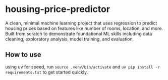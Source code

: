 # housing-price-predictor
A clean, minimal machine learning project that uses regression to predict housing prices based on features like number of rooms, location, and more. Built from scratch to demonstrate foundational ML skills including data cleaning, exploratory analysis, model training, and evaluation.

## How to use 
using uv for speed, run `source .venv/bin/activate` and `uv pip install -r requirements.txt` to get started quickly. 


